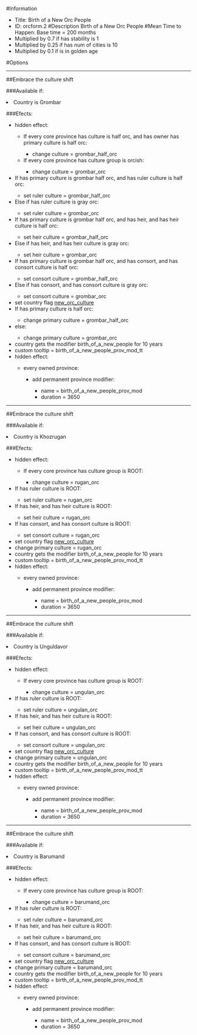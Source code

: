 #Information
 - Title: Birth of a New Orc People
 - ID: orcform.2
#Description
Birth of a New Orc People
#Mean Time to Happen:
Base time = 200 months
 - Multiplied by 0.7 if has stability is 1
 - Multiplied by 0.25 if has num of cities is 10
 - Multiplied by 0.1 if is in golden age

#Options

___
##Embrace the culture shift

###Available if:
<li>Country is Grombar</li>

###Efects:<ul><li>hidden effect:</li><ul><li>If every core province has culture is half orc, and  has owner has primary culture is half orc:</li><ul><li>change culture = grombar_half_orc</li></ul><li>If every core province has culture group is orcish:</li><ul><li>change culture = grombar_orc</li></ul></ul><li>If has primary culture is grombar half orc, and  has ruler culture is half orc:</li><ul><li>set ruler culture = grombar_half_orc</li></ul><li>Else if has ruler culture is gray orc:</li><ul><li>set ruler culture = grombar_orc</li></ul><li>If has primary culture is grombar half orc, and  has heir, and  has heir culture is half orc:</li><ul><li>set heir culture = grombar_half_orc</li></ul><li>Else if has heir, and  has heir culture is gray orc:</li><ul><li>set heir culture = grombar_orc</li></ul><li>If has primary culture is grombar half orc, and  has consort, and  has consort culture is half orc:</li><ul><li>set consort culture = grombar_half_orc</li></ul><li>Else if has consort, and  has consort culture is gray orc:</li><ul><li>set consort culture = grombar_orc</li></ul><li>set country flag [new_orc_culture](../flags/new_orc_culture.md)</li><li>If has primary culture is half orc:</li><ul><li>change primary culture = grombar_half_orc</li></ul><li>else:</li><ul><li>change primary culture = grombar_orc</li></ul><li>country gets the modifier birth_of_a_new_people for 10 years</li><li>custom tooltip = birth_of_a_new_people_prov_mod_tt</li><li>hidden effect:</li><ul><li>every owned province:</li><ul><li>add permanent province modifier:</li><ul><li>name = birth_of_a_new_people_prov_mod</li><li>duration = 3650</li></ul></ul></ul></ul>

___
##Embrace the culture shift

###Available if:
<li>Country is Khozrugan</li>

###Efects:<ul><li>hidden effect:</li><ul><li>If every core province has culture group is ROOT:</li><ul><li>change culture = rugan_orc</li></ul></ul><li>If has ruler culture is ROOT:</li><ul><li>set ruler culture = rugan_orc</li></ul><li>If has heir, and  has heir culture is ROOT:</li><ul><li>set heir culture = rugan_orc</li></ul><li>If has consort, and  has consort culture is ROOT:</li><ul><li>set consort culture = rugan_orc</li></ul><li>set country flag [new_orc_culture](../flags/new_orc_culture.md)</li><li>change primary culture = rugan_orc</li><li>country gets the modifier birth_of_a_new_people for 10 years</li><li>custom tooltip = birth_of_a_new_people_prov_mod_tt</li><li>hidden effect:</li><ul><li>every owned province:</li><ul><li>add permanent province modifier:</li><ul><li>name = birth_of_a_new_people_prov_mod</li><li>duration = 3650</li></ul></ul></ul></ul>

___
##Embrace the culture shift

###Available if:
<li>Country is Unguldavor</li>

###Efects:<ul><li>hidden effect:</li><ul><li>If every core province has culture group is ROOT:</li><ul><li>change culture = ungulan_orc</li></ul></ul><li>If has ruler culture is ROOT:</li><ul><li>set ruler culture = ungulan_orc</li></ul><li>If has heir, and  has heir culture is ROOT:</li><ul><li>set heir culture = ungulan_orc</li></ul><li>If has consort, and  has consort culture is ROOT:</li><ul><li>set consort culture = ungulan_orc</li></ul><li>set country flag [new_orc_culture](../flags/new_orc_culture.md)</li><li>change primary culture = ungulan_orc</li><li>country gets the modifier birth_of_a_new_people for 10 years</li><li>custom tooltip = birth_of_a_new_people_prov_mod_tt</li><li>hidden effect:</li><ul><li>every owned province:</li><ul><li>add permanent province modifier:</li><ul><li>name = birth_of_a_new_people_prov_mod</li><li>duration = 3650</li></ul></ul></ul></ul>

___
##Embrace the culture shift

###Available if:
<li>Country is Barumand</li>

###Efects:<ul><li>hidden effect:</li><ul><li>If every core province has culture group is ROOT:</li><ul><li>change culture = barumand_orc</li></ul></ul><li>If has ruler culture is ROOT:</li><ul><li>set ruler culture = barumand_orc</li></ul><li>If has heir, and  has heir culture is ROOT:</li><ul><li>set heir culture = barumand_orc</li></ul><li>If has consort, and  has consort culture is ROOT:</li><ul><li>set consort culture = barumand_orc</li></ul><li>set country flag [new_orc_culture](../flags/new_orc_culture.md)</li><li>change primary culture = barumand_orc</li><li>country gets the modifier birth_of_a_new_people for 10 years</li><li>custom tooltip = birth_of_a_new_people_prov_mod_tt</li><li>hidden effect:</li><ul><li>every owned province:</li><ul><li>add permanent province modifier:</li><ul><li>name = birth_of_a_new_people_prov_mod</li><li>duration = 3650</li></ul></ul></ul></ul>
